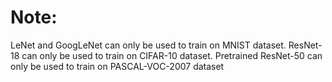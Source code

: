 # Note:
LeNet and GoogLeNet can only be used to train on MNIST dataset.
ResNet-18 can only be used to train on CIFAR-10 dataset.
Pretrained ResNet-50 can only be used to train on PASCAL-VOC-2007 dataset
